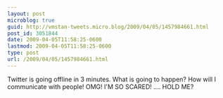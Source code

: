```yaml
---
layout: post
microblog: true
guid: http://vmstan-tweets.micro.blog/2009/04/05/1457984661.html
post_id: 3051844
date: 2009-04-05T11:58:25-0600
lastmod: 2009-04-05T11:58:25-0600
type: post
url: /2009/04/05/1457984661.html
---
```

Twitter is going offline in 3 minutes. What is going to happen? How will I communicate with people! OMG! I'M SO SCARED! .... HOLD ME?
